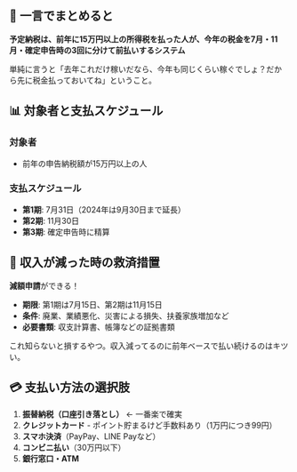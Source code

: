 ## 🎯 一言でまとめると

**予定納税は、前年に15万円以上の所得税を払った人が、今年の税金を7月・11月・確定申告時の3回に分けて前払いするシステム**

単純に言うと「去年これだけ稼いだなら、今年も同じくらい稼ぐでしょ？だから先に税金払っておいてね」ということ。

## 📊 対象者と支払スケジュール

### 対象者
- 前年の申告納税額が15万円以上の人

### 支払スケジュール
- **第1期**: 7月31日（2024年は9月30日まで延長）
- **第2期**: 11月30日  
- **第3期**: 確定申告時に精算

## 🚨 収入が減った時の救済措置

**減額申請**ができる！
- **期限**: 第1期は7月15日、第2期は11月15日
- **条件**: 廃業、業績悪化、災害による損失、扶養家族増加など
- **必要書類**: 収支計算書、帳簿などの証拠書類

これ知らないと損するやつ。収入減ってるのに前年ベースで払い続けるのはキツい。

## 💳 支払い方法の選択肢

1. **振替納税（口座引き落とし）** ← 一番楽で確実
2. **クレジットカード** - ポイント貯まるけど手数料あり（1万円につき99円）
3. **スマホ決済**（PayPay、LINE Payなど）
4. **コンビニ払い**（30万円以下）
5. **銀行窓口・ATM**

